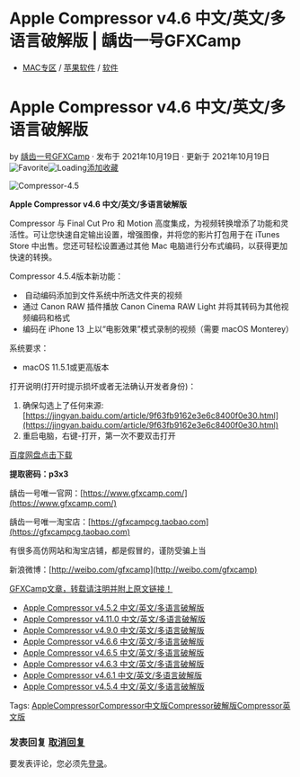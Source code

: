 # Apple Compressor v4.6 中文/英文/多语言破解版 | 龋齿一号GFXCamp

-   [MAC专区](https://www.gfxcamp.com/category/mac/) / [苹果软件](https://www.gfxcamp.com/category/software/apple-soft/) / [软件](https://www.gfxcamp.com/category/software/)

# Apple Compressor v4.6 中文/英文/多语言破解版

by [龋齿一号GFXCamp](https://www.gfxcamp.com/author/gfxcamp/ "文章作者 龋齿一号GFXCamp") · 发布于 2021年10月19日 · 更新于 2021年10月19日 ![Favorite](https://www.gfxcamp.com/wp-content/plugins/wp-favorite-posts/img/star.png "Favorite")![Loading](https://www.gfxcamp.com/wp-content/plugins/wp-favorite-posts/img/loading.gif "Loading")[添加收藏](?wpfpaction=add&postid=99748 "添加收藏")

![Compressor-4.5](https://www.gfxcamp.com/wp-content/uploads/2020/11/Compressor-4.5.jpg)

**Apple Compressor v4.6 中文/英文/多语言破解版**

Compressor 与 Final Cut Pro 和 Motion 高度集成，为视频转换增添了功能和灵活性。可让您快速自定输出设置，增强图像，并将您的影片打包用于在 iTunes Store 中出售。您还可轻松设置通过其他 Mac 电脑进行分布式编码，以获得更加快速的转换。

Compressor 4.5.4版本新功能：

-    自动编码添加到文件系统中所选文件夹的视频
-   通过 Canon RAW 插件播放 Canon Cinema RAW Light 并将其转码为其他视频编码和格式
-   编码在 iPhone 13 上以“电影效果”模式录制的视频（需要 macOS Monterey）

系统要求：

-   macOS 11.5.1或更高版本

打开说明(打开时提示损坏或者无法确认开发者身份)：

1.  确保勾选上了任何来源:[https://jingyan.baidu.com/article/9f63fb9162e3e6c8400f0e30.html](https://jingyan.baidu.com/article/9f63fb9162e3e6c8400f0e30.html)
2.  重启电脑，右键-打开，第一次不要双击打开

[百度网盘点击下载](https://pan.baidu.com/s/10O7h47H1U7o08C42l1llBw)

**提取密码：p3x3**

龋齿一号唯一官网：[https://www.gfxcamp.com/](https://www.gfxcamp.com/)

龋齿一号唯一淘宝店：[https://gfxcampcg.taobao.com](https://gfxcampcg.taobao.com)

有很多高仿网站和淘宝店铺，都是假冒的，谨防受骗上当

新浪微博：[http://weibo.com/gfxcamp](http://weibo.com/gfxcamp)

[GFXCamp文章，转载请注明并附上原文链接！](https://www.gfxcamp.com)

-   [![Apple Compressor v4.5.2 中文/英文/多语言破解版](data:image/gif;base64,R0lGODlhAQABAIAAAAAAAP///yH5BAEAAAAALAAAAAABAAEAAAIBRAA7)](https://www.gfxcamp.com/compressor-v452/)[Apple Compressor v4.5.2 中文/英文/多语言破解版](https://www.gfxcamp.com/compressor-v452/)
-   [![Apple Compressor v4.11.0 中文/英文/多语言破解版](data:image/gif;base64,R0lGODlhAQABAIAAAAAAAP///yH5BAEAAAAALAAAAAABAAEAAAIBRAA7)](https://www.gfxcamp.com/compressor-v411/)[Apple Compressor v4.11.0 中文/英文/多语言破解版](https://www.gfxcamp.com/compressor-v411/)
-   [![Apple Compressor v4.9.0 中文/英文/多语言破解版](data:image/gif;base64,R0lGODlhAQABAIAAAAAAAP///yH5BAEAAAAALAAAAAABAAEAAAIBRAA7)](https://www.gfxcamp.com/compressor-v490/)[Apple Compressor v4.9.0 中文/英文/多语言破解版](https://www.gfxcamp.com/compressor-v490/)
-   [![Apple Compressor v4.6.6 中文/英文/多语言破解版](data:image/gif;base64,R0lGODlhAQABAIAAAAAAAP///yH5BAEAAAAALAAAAAABAAEAAAIBRAA7)](https://www.gfxcamp.com/compressor-v4-6-6/)[Apple Compressor v4.6.6 中文/英文/多语言破解版](https://www.gfxcamp.com/compressor-v4-6-6/)
-   [![Apple Compressor v4.6.5 中文/英文/多语言破解版](data:image/gif;base64,R0lGODlhAQABAIAAAAAAAP///yH5BAEAAAAALAAAAAABAAEAAAIBRAA7)](https://www.gfxcamp.com/compressor-v465/)[Apple Compressor v4.6.5 中文/英文/多语言破解版](https://www.gfxcamp.com/compressor-v465/)
-   [![Apple Compressor v4.6.3 中文/英文/多语言破解版](data:image/gif;base64,R0lGODlhAQABAIAAAAAAAP///yH5BAEAAAAALAAAAAABAAEAAAIBRAA7)](https://www.gfxcamp.com/compressor-v463/)[Apple Compressor v4.6.3 中文/英文/多语言破解版](https://www.gfxcamp.com/compressor-v463/)
-   [![Apple Compressor v4.6.1 中文/英文/多语言破解版](data:image/gif;base64,R0lGODlhAQABAIAAAAAAAP///yH5BAEAAAAALAAAAAABAAEAAAIBRAA7)](https://www.gfxcamp.com/compressor-v461/)[Apple Compressor v4.6.1 中文/英文/多语言破解版](https://www.gfxcamp.com/compressor-v461/)
-   [![Apple Compressor v4.5.4 中文/英文/多语言破解版](data:image/gif;base64,R0lGODlhAQABAIAAAAAAAP///yH5BAEAAAAALAAAAAABAAEAAAIBRAA7)](https://www.gfxcamp.com/compressor-v454/)[Apple Compressor v4.5.4 中文/英文/多语言破解版](https://www.gfxcamp.com/compressor-v454/)

[](javascript:void\(0\); "微博")[](javascript:void\(0\); "微信")[](javascript:void\(0\); "QQ")[](javascript:void\(0\); "QQ空间")

Tags: [Apple](https://www.gfxcamp.com/tag/apple/)[Compressor](https://www.gfxcamp.com/tag/compressor/)[Compressor中文版](https://www.gfxcamp.com/tag/compressor%e4%b8%ad%e6%96%87%e7%89%88/)[Compressor破解版](https://www.gfxcamp.com/tag/compressor%e7%a0%b4%e8%a7%a3%e7%89%88/)[Compressor英文版](https://www.gfxcamp.com/tag/compressor%e8%8b%b1%e6%96%87%e7%89%88/)

### 发表回复 [取消回复](/compressor-v46/#respond)

要发表评论，您必须先[登录](https://www.gfxcamp.com/wp-login.php?redirect_to=https%3A%2F%2Fwww.gfxcamp.com%2Fcompressor-v46%2F)。